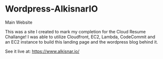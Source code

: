 # Wordpress-AlkisnarIO
Main Website

This was a site I created to mark my completion for the Cloud Resume Challange!
I was able to utilize Cloudfront, EC2, Lambda, CodeCommit and an EC2 instance to build this landing page and the wordpress blog behind it.

See it live at: https://www.alkisnar.io/
